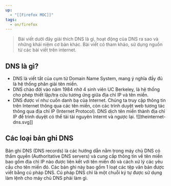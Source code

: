 ```yaml
---
up:
  - "[[Firefox MOC]]"
tags:
  - on/firefox
---
```



> Bài viết dưới đây giải thích DNS là gì, hoạt động của DNS ra sao và những khái niệm cơ bản khác. Bài viết có tham khảo, sử dụng nguồn từ các bài viết trên internet.

## DNS là gì?
- DNS là viết tắt của cụm từ Domain Name System, mang ý nghĩa đầy đủ là hệ thống phân giải tên miền.
- DNS chào đời vào năm 1984 nhờ 4 sinh viên UC Berkeley, là hệ thống cho phép thiết lập/tra cứu tương ứng giữa địa chỉ IP và tên miền.
- DNS được ví như cuốn danh bạ của Internet. Chúng ta truy cập thông tin trên Internet thông qua các tên miền, còn các trình duyệt web tương tác thông qua địa chỉ IP (Internet Protocol). DNS dịch tên miền thành địa chỉ IP để trình duyệt có thể tải tài nguyên Internt và ngược lại.
![[theinternet-dns.svg]]
## Các loại bản ghi DNS
Bản ghi DNS (DNS records) là các hướng dẫn nằm trong máy chủ DNS có thẩm quyền (Authoritative DNS servers) và cung cấp thông tin về tên miền bao gồm địa chỉ IP nào được liên kết với tên miền đó và cách xử lý các yêu cầu cho tên miền đó. Các bản ghi này bao gồm 1 loạt các tệp văn bản được viết bằng cú pháp DNS. Cú pháp DNS chỉ là một chuỗi ký tự được sử dụng làm lệnh cho máy chủ DNS phải làm gì.
